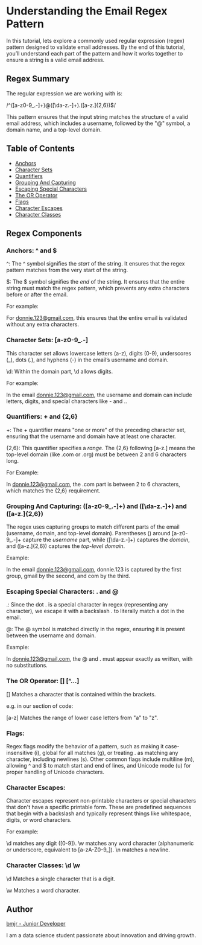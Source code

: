 # Understanding the Email Regex Pattern

In this tutorial, lets explore a commonly used regular expression (regex) pattern designed to validate email addresses. By the end of this tutorial, you’ll understand each part of the pattern and how it works together to ensure a string is a valid email address.

## Regex Summary
The regular expression we are working with is:

/^([a-z0-9_\.-]+)@([\da-z\.-]+)\.([a-z\.]{2,6})$/

This pattern ensures that the input string matches the structure of a valid email address, which includes a username, followed by the "@" symbol, a domain name, and a top-level domain.


## Table of Contents

- [Anchors](#anchors)
- [Character Sets](#character-sets)
- [Quantifiers](#quantifiers)
- [Grouping And Capturing](#grouping-and-capturing)
- [Escaping Special Characters](#escaping-special-characters)
- [The OR Operator](#the-or-operator)
- [Flags](#flags)
- [Character Escapes](#character-escapes)
- [Character Classes](#character-classes)

## Regex Components

### Anchors: ^ and $
^: The ^ symbol signifies the *start* of the string. It ensures that the regex pattern matches from the very start of the string.

$: The $ symbol signifies the *end* of the string. It ensures that the entire string must match the regex pattern, which prevents any extra characters before or after the email.

For example:

For donnie.123@gmail.com, this ensures that the entire email is validated without any extra characters.

### Character Sets: [a-z0-9_\.-]
This character set allows lowercase letters (a-z), digits (0-9), underscores (_), dots (.), and hyphens (-) in the email’s username and domain.

\d: Within the domain part, \d allows digits.

For example:

In the email donnie.123@gmail.com, the username and domain can include letters, digits, and special characters like - and ..

### Quantifiers: + and {2,6}
+: The + quantifier means "one or more" of the preceding character set, ensuring that the username and domain have at least one character.

{2,6}: This quantifier specifies a *range*. The {2,6} following [a-z\.] means the top-level domain (like .com or .org) must be between 2 and 6 characters long.

For Example:

In donnie.123@gmail.com, the .com part is between 2 to 6 characters, which matches the {2,6} requirement.

### Grouping And Capturing: ([a-z0-9_\.-]+) and ([\da-z\.-]+) and ([a-z\.]{2,6})
The regex uses capturing groups to match different parts of the email (username, domain, and top-level domain).
Parentheses () around [a-z0-9_\.-]+ capture the *username* part, while ([\da-z\.-]+) captures the *domain*, and ([a-z\.]{2,6}) captures the *top-level domain*.

Example:

In the email donnie.123@gmail.com, donnie.123 is captured by the first group, gmail by the second, and com by the third.

### Escaping Special Characters: \. and @
\.: Since the dot . is a special character in regex (representing any character), we escape it with a backslash \. to literally match a dot in the email.

@: The @ symbol is matched directly in the regex, ensuring it is present between the username and domain.

Example:

In donnie.123@gmail.com, the @ and . must appear exactly as written, with no substitutions.

### The OR Operator: [] [^...]
[] Matches a character that is contained within the brackets.

e.g. in our section of code:

[a-z] Matches the range of lower case letters from "a" to "z".

### Flags:
Regex flags modify the behavior of a pattern, such as making it case-insensitive (i), global for all matches (g), or treating . as matching any character, including newlines (s). Other common flags include multiline (m), allowing ^ and $ to match start and end of lines, and Unicode mode (u) for proper handling of Unicode characters.


### Character Escapes:
Character escapes represent non-printable characters or special characters that don't have a specific printable form. These are predefined sequences that begin with a backslash and typically represent things like whitespace, digits, or word characters.

For example:

\d matches any digit ([0-9]).
\w matches any word character (alphanumeric or underscore, equivalent to [a-zA-Z0-9_]).
\n matches a newline.

### Character Classes: \d \w
\d Matches a single character that is a digit.

\w Matches a word character.

## Author
[bmjr - Junior Developer](https://github.com/BrianMouraJr)

I am a data science student passionate about innovation and driving growth.
